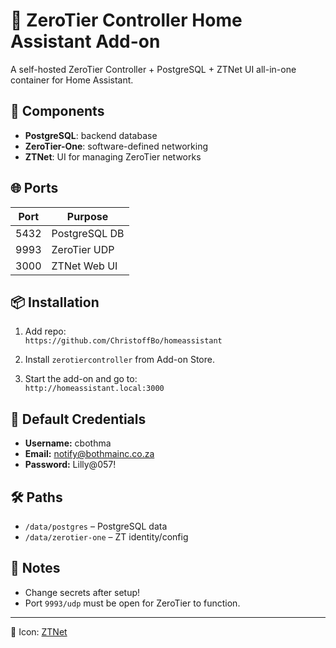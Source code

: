# 🚀 ZeroTier Controller Home Assistant Add-on

A self-hosted ZeroTier Controller + PostgreSQL + ZTNet UI all-in-one container for Home Assistant.

## 🧩 Components

- **PostgreSQL**: backend database
- **ZeroTier-One**: software-defined networking
- **ZTNet**: UI for managing ZeroTier networks

## 🌐 Ports

| Port  | Purpose         |
|-------|-----------------|
| 5432  | PostgreSQL DB   |
| 9993  | ZeroTier UDP    |
| 3000  | ZTNet Web UI    |

## 📦 Installation

1. Add repo:  
   `https://github.com/ChristoffBo/homeassistant`

2. Install `zerotiercontroller` from Add-on Store.

3. Start the add-on and go to:  
   `http://homeassistant.local:3000`

## 🔐 Default Credentials

- **Username:** cbothma  
- **Email:** notify@bothmainc.co.za  
- **Password:** Lilly@057!

## 🛠 Paths

- `/data/postgres` – PostgreSQL data
- `/data/zerotier-one` – ZT identity/config

## 🧠 Notes

- Change secrets after setup!
- Port `9993/udp` must be open for ZeroTier to function.

---

🎨 Icon: [ZTNet](https://github.com/sinamics/ztnet)
